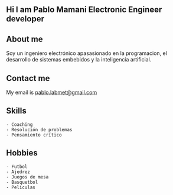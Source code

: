 ## Hi I am Pablo Mamani Electronic Engineer developer

## About me 

Soy un ingeniero electrónico apasasionado en la programacion, el desarrollo de sistemas embebidos y la inteligencia artificial.

## Contact me

My email is pablo.labmet@gmail.com

## Skills

    - Coaching
    - Resolución de problemas
    - Pensamiento crítico
    
## Hobbies

    - Futbol
    - Ajedrez
    - Juegos de mesa
    - Basquetbol
    - Peliculas

